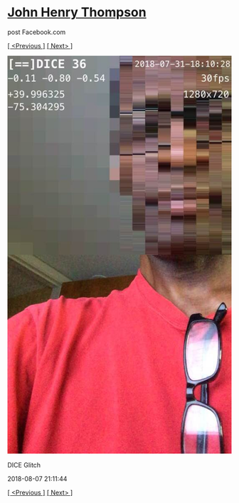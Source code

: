 # [John Henry Thompson](../README.md)
post Facebook.com

[[ <Previous ]](2018-08-09-1.md) [[ Next> ]](2018-08-07-2.md)

[![](../media/2018-08-07/Timeline-Photos-DICE-Glitch.jpg)](../README.md)

DICE Glitch

2018-08-07 21:11:44

[[ <Previous ]](2018-08-09-1.md) [[ Next> ]](2018-08-07-2.md)